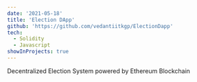 ```yaml
---
date: '2021-05-18'
title: 'Election DApp'
github: 'https://github.com/vedantiitkgp/ElectionDapp'
tech:
  - Solidity
  - Javascript
showInProjects: true
---
```


Decentralized Election System powered by Ethereum Blockchain
